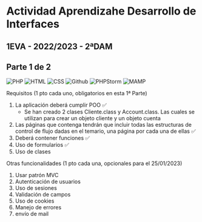 # Actividad Aprendizahe Desarrollo de Interfaces
## 1EVA - 2022/2023 - 2ªDAM 
## Parte 1 de 2

![PHP](https://img.shields.io/badge/PHP-purple?style=for-the-badge&logo=PHP&logoColor=white)
![HTML](https://img.shields.io/badge/HTML-orange?style=for-the-badge&logo=html&logoColor=white)
![CSS](https://img.shields.io/badge/CSS-green?style=for-the-badge&logo=css&logoColor=white)
![Github](https://img.shields.io/badge/github-black?style=for-the-badge&logo=github&logoColor=white)
![PHPStorm](https://img.shields.io/badge/PHPStorm-black?style=for-the-badge&logo=PHPStrom&logoColor=white)
![MAMP](https://img.shields.io/badge/MAMP-grey?style=for-the-badge&logo=MAMP&logoColor=white)

Requisitos (1 pto cada uno, obligatorios en esta 1ª Parte)
1. La aplicación deberá cumplir POO ✅
    * Se han creado 2 clases Cliente.class y Account.class. Las cuales se utilizan para crear un objeto
      cliente y un objeto cuenta
2. Las páginas que contenga tendrán que incluir todas las estructuras de control de
flujo dadas en el temario, una página por cada una de ellas ✅
3. Deberá contener funciones ✅
4. Uso de formularios ✅
5. Uso de clases 

Otras funcionalidades (1 pto cada una, opcionales para el 25/01/2023)
1. Usar patrón MVC
2. Autenticación de usuarios
3. Uso de sesiones
4.  Validación de campos
5. Uso de cookies
6.  Manejo de errores
7.  envío de mail
